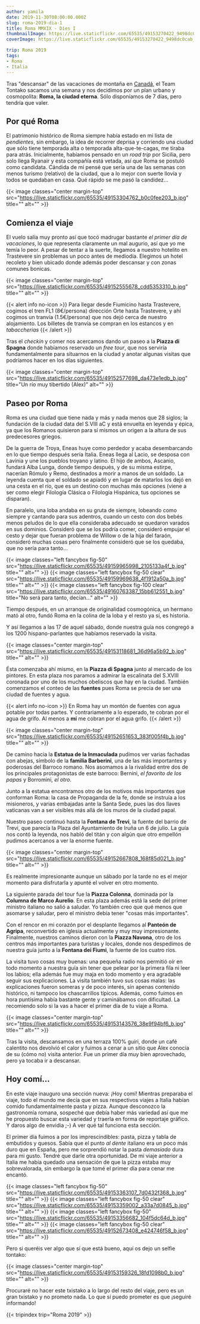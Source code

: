 ```yaml
---
author: yamila
date: 2019-11-30T08:00:00.000Z
slug: roma-2019-dia-1
title: Roma MMXIX - Dies I
thumbnailImage: https://live.staticflickr.com/65535/49153270422_9498dc0cab_z.jpg
coverImage: https://live.staticflickr.com/65535/49153270422_9498dc0cab_b.jpg

trip: Roma 2019
tags:
- Roma
- Italia
---
```


Tras "descansar" de las vacaciones de montaña en <a href="/trip/canada-2019" target="_blank">Canadá</a>, el Team Tontako sacamos una semana y nos decidimos por un plan urbano y cosmopolita: **Roma, la ciudad eterna**. Sólo disponíamos de 7 días, pero tendría que valer.

<!--more-->

## Por qué Roma

El patrimonio histórico de Roma siempre había  estado en mi lista de <em>pendientes</em>, sin embargo, la idea de recorrer deprisa y corriendo una ciudad que sólo tiene temporada alta o temporada alta-que-te-cagas, me tiraba para atrás. Inicialmente, habíamos pensado en un <em>road trip</em> por Sicilia, pero solo llega Ryanair y esta compañía está vetada, así que Roma se postuló como candidata. Cándida de mí pensé que sería una de las semanas con menos turismo (relativo) de la ciudad, que a lo mejor con suerte llovía y todos se quedaban en casa. Qué rápido se me pasó la candidez...

{{< image classes="center margin-top" src="https://live.staticflickr.com/65535/49153304762_b0c0fee203_b.jpg" title="" alt="" >}}

## Comienza el viaje

El vuelo salía muy pronto así que tocó madrugar bastante <em>el primer día de vacaciones</em>, lo que representa claramente un mal augurio, así que yo me temía lo peor. A pesar de tentar a la suerte, llegamos a nuestro hotelito en Trastevere sin problemas un poco antes de mediodía. Elegimos un hotel recoleto y bien ubicado donde además poder descansar y con zonas comunes bonicas.

{{< image classes="center margin-top" src="https://live.staticflickr.com/65535/49152555678_cdd5353310_b.jpg" title="" alt="" >}}

{{< alert info no-icon >}}
Para llegar desde Fiumicino hasta Trastevere, cogimos el tren FL1 (8€/persona) dirección Orte hasta Trastevere, y ahí cogimos un tranvía (1.5€/persona) que nos dejó cerca de nuestro alojamiento. Los billetes de tranvía se compran en los estancos y en <em>tabaccherias</em>
{{< /alert >}}

Tras el <em>checkin</em> y comer nos acercamos dando un paseo a la **Piazza di Spagna** donde habíamos reservado un <em>free tour</em>, que nos serviría fundamentalmente para situarnos en la ciudad y anotar algunas visitas que podríamos hacer en los días siguientes.

{{< image classes="center margin-top" src="https://live.staticflickr.com/65535/49152577698_da473e1edb_b.jpg" title="Un río muy tibertido (Alex)" alt="" >}}

## Paseo por Roma

Roma es una ciudad que tiene nada y más y nada menos que 28 siglos; la fundación de la ciudad data del S.VIII aC y está envuelta en leyenda y épica, ya que los Romanos quisieron para sí mismos un origen a la altura de sus predecesores griegos.

De la guerra de Troya, Eneas huye como perdedor y acaba desembarcando en lo que tiempo después sería Italia. Eneas llega al Lacio, se desposa con Lavinia y une los pueblos troyano y latino. El hijo de ambos, Ascanio, fundará Alba Lunga, donde tiempo después, y de su misma estirpe, nacerían Rómulo y Remo, destinados a morir a manos de un soldado. La leyenda cuenta que el soldado se apiadó y en lugar de matarlos los dejó en una cesta en el río, que es un destino con muchas más opciones (viene a ser como elegir Filología Clásica o Filología Hispánica, tus opciones se disparan).

En paralelo, una loba andaba en su gruta de siempre, lobeando como siempre y cantando para sus adentros, cuando un cesto con dos bebés menos peludos de lo que ella consideraba adecuado se quedaron varados en sus dominios. Consideró que se los podría comer, consideró empujar el cesto y dejar que fueran problema de Willow o de la hija del faraón, consideró muchas cosas pero finalmente consideró que se los quedaba, que no sería para tanto...


{{< image classes="left fancybox fig-50" src="https://live.staticflickr.com/65535/49159965998_2105133a4f_b.jpg" title="" alt="" >}}
{{< image classes="left fancybox fig-50 clear" src="https://live.staticflickr.com/65535/49159969638_4f1912a50a_b.jpg" title="" alt="" >}}
{{< image classes="left fancybox fig-100 clear" src="https://live.staticflickr.com/65535/49160763387_15bb612551_b.jpg" title="No será para tanto, decían..." alt="" >}}



Tiempo después, en un arranque de originalidad cosmogónica, un hermano mató al otro, fundó Roma en la colina de la loba y el resto ya sí, es historia.

Y así llegamos a las 17 de aquel sábado, donde nuestra guía nos congregó a los 1200 hispano-parlantes que habíamos reservado la visita.

{{< image classes="center margin-top" src="https://live.staticflickr.com/65535/49153118681_36d96a5b92_b.jpg" title="" alt="" >}}

Ésta comenzaba ahí mismo, en la **Piazza di Spagna** junto al mercado de los pintores. En esta plaza nos paramos a admirar la escalinata del S.XVIII coronada por uno de los muchos obeliscos que hay en la ciudad. También comenzamos el conteo de las **fuentes** pues Roma se precia de ser una ciudad de fuentes y agua.

{{< alert info no-icon >}}
En Roma hay un montón de fuentes con agua potable por todas partes. Y contrariamente a lo esperado, te cobran por el agua de grifo. Al menos a **mí** me cobran por el agua grifo.
{{< /alert >}}

{{< image classes="center margin-top" src="https://live.staticflickr.com/65535/49152651653_383f005f4b_b.jpg" title="" alt="" >}}

De camino hacia la **Estatua de la Inmaculada** pudimos ver varias fachadas con abejas, símbolo de la **familia Barberini**, una de las más importantes y poderosas del Barroco romano. Nos asomamos a la rivalidad entre dos de los principales protagonistas de este barroco: Bernini, <em>el favorito de los papas</em> y Borromini, <em>el otro</em>.

Junto a la estatua encontramos otro de los motivos más importantes que conforman Roma: la casa de Propaganda de la fe, donde se instruía a los misioneros, y varias embajadas ante la Santa Sede, pues las dos llaves vaticanas van a ser visibles más allá de los muros de la ciudad papal.

Nuestro paseo continuó hasta la **Fontana de Trevi**, la fuente del barrio de Trevi, que parecía la Plaza del Ayuntamiento de Iruña un 6 de julio. La guía nos contó la leyenda, nos habló del titán y con algún que otro empellón pudimos acercanos a ver la enorme fuente.

{{< image classes="center margin-top" src="https://live.staticflickr.com/65535/49152667808_168f85d021_b.jpg" title="" alt="" >}}

Es realmente impresionante aunque un sábado por la tarde no es el mejor momento para disfrutarla y apunté el volver en otro momento.

La siguiente parada del tour fue la **Piazza Colonna**, dominada por la **Columna de Marco Aurelio**. En esta plaza además está la sede del primer ministro italiano no salió a saludar. Yo también creo que qué menos que asomarse y saludar, pero el ministro debía tener "cosas más importantes".

Con el rencor en mi corazón por el desplante llegamos al **Panteón de Agripa**, reconvertido en iglesia actualmente y muy muy impresionante. Finalmente, nuestros caminos dieron con la **Piazza Navona**, otro de los centros más importantes para turistas y locales, donde nos despedimos de nuestra guía junto a la **Fontana dei Fiumi**, la fuente de los cuatro ríos.

La visita tuvo cosas muy buenas: una pequeña radio nos permitió oír en todo momento a nuestra guía sin tener que pelear por la primera fila ni leer los labios; ella además fue muy maja en todo momento y era agradable seguir sus explicaciones. La visita también tuvo sus cosas malas: las explicaciones fueron someras y de poco interés, sin apenas contenido histórico, ni tampoco los chascarrillos típicos. Además, como fuimos en hora puntísima había bastante gente y caminábamos con dificultad. La recomiendo solo si la vas a hacer el primer día de tu viaje a Roma.

{{< image classes="center margin-top" src="https://live.staticflickr.com/65535/49153143576_38e9f94bf6_b.jpg" title="" alt="" >}}

Tras la visita, descansamos en una terraza 100% guiri, donde un café calentito nos devolvió el calor y fuimos a cenar a un sitio que Álex conocía de su (cómo no) visita anterior. Fue un primer día muy bien aprovechado, pero ya tocaba ir a descansar.

## Hoy comí...

En este viaje inauguro una sección nueva: ¡Hoy comí! Mientras preparaba el viaje, todo el mundo me decía que en sus respectivos viajes a Italia habían comido fundamentalmente pasta y pizza. Aunque desconozco la gastronomía romana, sospeché que debía haber más variedad así que me he propuesto buscar esta variedad y traerla en forma de reportaje gráfico. Y daros algo de envidia ;-) A ver qué tal funciona esta sección.

El primer día fuimos a por los imprescindibles: pasta, pizza y tabla de embutidos y quesos. Sabía que el punto <em>al dente</em> italiano era un poco más duro que en España, pero me sorprendió notar la pasta <em>demasiado</em> dura para mi gusto. Tendré que darle otra oportunidad. De mi viaje anterior a Italia me había quedado una sensación de que la pizza estaba muy sobrevalorada, sin embargo la que tomé el primer día para cenar me encantó.

{{< image classes="left fancybox fig-50" src="https://live.staticflickr.com/65535/49153363107_7d0432f368_b.jpg" title="" alt="" >}}
{{< image classes="left fancybox fig-50 clear" src="https://live.staticflickr.com/65535/49153359002_a33a7d0845_b.jpg" title="" alt="" >}}
{{< image classes="left fancybox fig-50" src="https://live.staticflickr.com/65535/49153356682_104f5dc64d_b.jpg" title="" alt="" >}}
{{< image classes="left fancybox fig-50 clear" src="https://live.staticflickr.com/65535/49152673408_e424746f58_b.jpg" title="" alt="" >}}

Pero si queréis ver algo que sí que está bueno, aquí os dejo un selfie tontako:

{{< image classes="center margin-top" src="https://live.staticflickr.com/65535/49153159326_18fd1098b0_b.jpg" title="" alt="" >}}

Procuraré no hacer este txistako a lo largo del resto del viaje, pero es un gran txistako y no prometo nada. Lo que sí puedo prometer es que ¡seguiré informando!

{{< tripindex trip="Roma 2019" >}}
